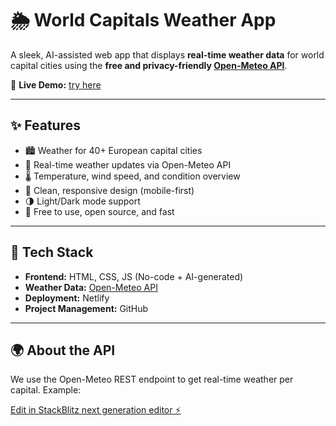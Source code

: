 # 🌦️ World Capitals Weather App

A sleek, AI-assisted web app that displays **real-time weather data** for world capital cities using the **free and privacy-friendly [Open-Meteo API](https://open-meteo.com)**.  

🔗 **Live Demo:** [try here](https://comforting-kelpie-a312e4.netlify.app/)

---

## ✨ Features

- 🏙️ Weather for 40+ European capital cities  
- 📡 Real-time weather updates via Open-Meteo API  
- 🌡️ Temperature, wind speed, and condition overview  
- 🎨 Clean, responsive design (mobile-first)  
- 🌗 Light/Dark mode support  
- 🚀 Free to use, open source, and fast

---

## 🔧 Tech Stack

- **Frontend:** HTML, CSS, JS (No-code + AI-generated)  
- **Weather Data:** [Open-Meteo API](https://open-meteo.com)  
- **Deployment:** Netlify  
- **Project Management:** GitHub

---

## 🌍 About the API

We use the Open-Meteo REST endpoint to get real-time weather per capital. Example:





[Edit in StackBlitz next generation editor ⚡️](https://stackblitz.com/~/github.com/farshadav/ai-weather-app)
